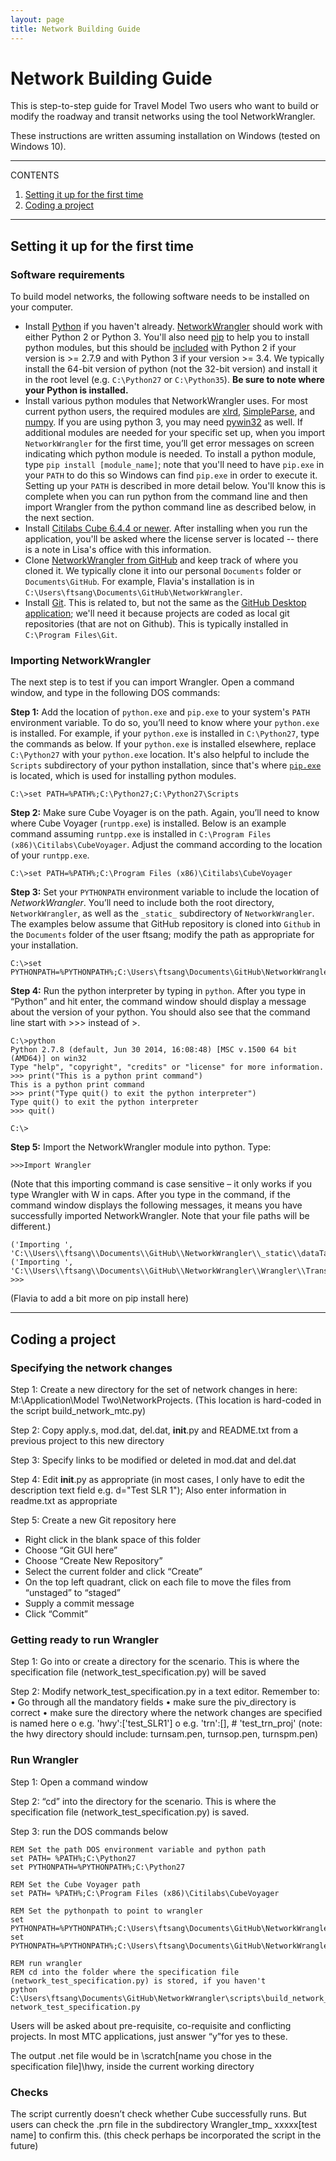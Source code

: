 ```yaml
---
layout: page
title: Network Building Guide
---
```


# Network Building Guide

This is step-to-step guide for Travel Model Two users who want to build or modify the roadway and transit networks using the tool NetworkWrangler.

These instructions are written assuming installation on Windows (tested on Windows 10).

---
CONTENTS

1. [Setting it up for the first time](#Setting-it-up-for-the-first-time)
1. [Coding a project](#Coding-a-project)

---

## Setting it up for the first time

### Software requirements
To build model networks, the following software needs to be installed on your computer.

* Install [Python](https://www.python.org/downloads/) if you haven't already. [NetworkWrangler](https://github.com/BayAreaMetro/NetworkWrangler) should work with either Python 2 or Python 3.  You'll also need [pip](https://pypi.org/project/pip/) to help you to install python modules, but this should be [included](https://pip.pypa.io/en/stable/installing/) with Python 2 if your version is >= 2.7.9 and with Python 3 if your version >= 3.4.  We typically install the 64-bit version of python (not the 32-bit version) and install it in the root level (e.g. `C:\Python27` or `C:\Python35`). **Be sure to note where your Python is installed.**
*	Install various python modules that NetworkWrangler uses.  For most current python users, the required modules are [xlrd](https://pypi.org/project/xlrd/), [SimpleParse](https://pypi.org/project/SimpleParse/), and [numpy](https://pypi.org/project/numpy/). If you are using python 3, you may need [pywin32](https://pypi.org/project/pywin32/) as well. If additional modules are needed for your specific set up, when you import `NetworkWrangler` for the first time, you’ll get error messages on screen indicating which python module is needed.   To install a python module, type `pip install [module_name]`; note that you'll need to have `pip.exe` in your `PATH` to do this so Windows can find `pip.exe` in order to execute it.  Setting up your `PATH` is described in more detail below.  You'll know this is complete when you can run python from the command line and then import Wrangler from the python command line as described below, in the next section.
*	Install [Citilabs Cube 6.4.4 or newer](http://www.citilabs.com/support/downloads/). After installing when you run the application, you'll be asked where the license server is located -- there is a note in Lisa's office with this information.
*	Clone [NetworkWrangler from GitHub](https://github.com/BayAreaMetro/NetworkWrangler) and keep track of where you cloned it.  We typically clone it into our personal `Documents` folder or `Documents\GitHub`.  For example, Flavia's installation is in `C:\Users\ftsang\Documents\GitHub\NetworkWrangler`.
* Install [Git](https://git-scm.com/downloads).  This is related to, but not the same as the [GitHub Desktop application](https://desktop.github.com/); we'll need it because projects are coded as local git repositories (that are not on Github).  This is typically installed in `C:\Program Files\Git`.


### Importing NetworkWrangler

The next step is to test if you can import Wrangler. Open a command window, and type in the following DOS commands:

**Step 1:** Add the location of `python.exe` and `pip.exe` to your system's `PATH` environment variable. To do so, you’ll need to know where your `python.exe` is installed.  For example, if your `python.exe` is installed in `C:\Python27`, type the commands as below. If your `python.exe` is installed elsewhere, replace `C:\Python27` with your `python.exe` location.  It's also helpful to include the `Scripts` subdirectory of your python installation, since that's where [`pip.exe`](https://pypi.org/project/pip/) is located, which is used for installing python modules.

``` dosbatch
C:\>set PATH=%PATH%;C:\Python27;C:\Python27\Scripts
```

**Step 2:** Make sure Cube Voyager is on the path. Again, you’ll need to know where Cube Voyager (`runtpp.exe`) is installed. Below is an example command assuming `runtpp.exe` is installed in `C:\Program Files (x86)\Citilabs\CubeVoyager`. Adjust the command according to the location of your `runtpp.exe`.

``` dosbatch
C:\>set PATH=%PATH%;C:\Program Files (x86)\Citilabs\CubeVoyager
```

**Step 3:** Set your `PYTHONPATH` environment variable to include the location of *NetworkWrangler*. You’ll need to include both the root directory, `NetworkWrangler`, as well as the `_static_` subdirectory of `NetworkWrangler`. The examples below assume that GitHub repository is cloned into `Github` in the `Documents` folder of the user ftsang; modify the path as appropriate for your installation.

``` dosbatch
C:\>set PYTHONPATH=%PYTHONPATH%;C:\Users\ftsang\Documents\GitHub\NetworkWrangler;C:\Users\ftsang\Documents\GitHub\NetworkWrangler\_static
```

**Step 4:** Run the python interpreter by typing in `python`. After you type in “Python” and hit enter, the command window should display a message about the version of your python. You should also see that the command line start with >>> instead of >. 
``` dosbatch
C:\>python
Python 2.7.8 (default, Jun 30 2014, 16:08:48) [MSC v.1500 64 bit (AMD64)] on win32
Type "help", "copyright", "credits" or "license" for more information.
>>> print("This is a python print command")
This is a python print command
>>> print("Type quit() to exit the python interpreter")
Type quit() to exit the python interpreter
>>> quit()

C:\>
```

**Step 5:** Import the NetworkWrangler module into python. Type:
```
>>>Import Wrangler
```

(Note that this importing command is case sensitive – it only works if you type Wrangler with W in caps. After you type in the command, if the command window displays the following messages, it means you have successfully imported NetworkWrangler. Note that your file paths will be different.)

```
('Importing ', 'C:\\Users\\ftsang\\Documents\\GitHub\\NetworkWrangler\\_static\\dataTable.pyc')
('Importing ', 'C:\\Users\\ftsang\\Documents\\GitHub\\NetworkWrangler\\Wrangler\\TransitAssignmentData.pyc')
>>>
```

(Flavia to add a bit more on pip install here)


---

## Coding a project

### Specifying the network changes
Step 1: Create a new directory for the set of network changes in here: M:\Application\Model Two\NetworkProjects. (This location is hard-coded in the script build_network_mtc.py)

Step 2: Copy apply.s, mod.dat, del.dat, __init__.py and README.txt from a previous project to this new directory

Step 3: Specify links to be modified or deleted in mod.dat and del.dat

Step 4: Edit __init__.py as appropriate (in most cases, I only have to edit the description text field e.g. d="Test SLR 1"); Also enter information in readme.txt as appropriate

Step 5: Create a new Git repository here
-	Right click in the blank space of this folder
-	Choose “Git GUI here”
-	Choose “Create New Repository”
-	Select the current folder and click “Create”
-	On the top left quadrant, click on each file to move the files from “unstaged” to “staged”
-	Supply a commit message
-	Click “Commit”

### Getting ready to run Wrangler
Step 1: Go into or create a directory for the scenario. This is where the specification file (network_test_specification.py) will be saved

Step 2: Modify network_test_specification.py in a text editor. Remember to:
•	Go through all the mandatory fields
•	make sure the piv_directory is correct
•	make sure the directory where the network changes are specified is named here
o	e.g. 'hwy':['test_SLR1']
o	e.g. 'trn':[], # 'test_trn_proj'
(note: the hwy directory should include: turnsam.pen, turnsop.pen, turnspm.pen)

### Run Wrangler
Step 1: Open a command window

Step 2: “cd” into the directory for the scenario. This is where the specification file (network_test_specification.py) is saved.

Step 3: run the DOS commands  below

```
REM Set the path DOS environment variable and python path
set PATH= %PATH%;C:\Python27
set PYTHONPATH=%PYTHONPATH%;C:\Python27

REM Set the Cube Voyager path
set PATH= %PATH%;C:\Program Files (x86)\Citilabs\CubeVoyager

REM Set the pythonpath to point to wrangler
set PYTHONPATH=%PYTHONPATH%;C:\Users\ftsang\Documents\GitHub\NetworkWrangler\
set PYTHONPATH=%PYTHONPATH%;C:\Users\ftsang\Documents\GitHub\NetworkWrangler\_static

REM run wrangler
REM cd into the folder where the specification file (network_test_specification.py) is stored, if you haven't
python C:\Users\ftsang\Documents\GitHub\NetworkWrangler\scripts\build_network_mtc.py network_test_specification.py
```

Users will be asked about pre-requisite, co-requisite and conflicting projects. In most MTC applications, just answer “y”for yes  to these.

The output .net file would be in \scratch\[name you chose in the specification file]\hwy, inside the current working directory

### Checks
The script currently doesn’t check whether Cube successfully runs. But users can check the .prn file in the subdirectory Wrangler_tmp_ xxxxx\[test name] to confirm this.
(this check perhaps be incorporated the script in the future)
